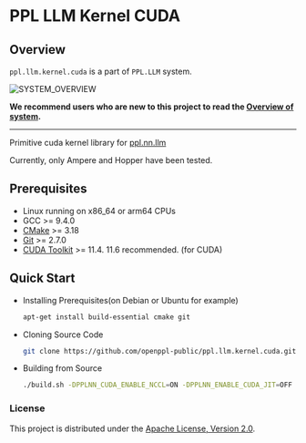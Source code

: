 # PPL LLM Kernel CUDA

## Overview

`ppl.llm.kernel.cuda` is a part of `PPL.LLM` system.

![SYSTEM_OVERVIEW](https://github.com/openppl-public/ppl.nn.llm/blob/master/docs/system_overview.png)

**We recommend users who are new to this project to read the [Overview of system](https://github.com/openppl-public/ppl.nn.llm/blob/master/docs/system_overview.md).**

---

Primitive cuda kernel library for [ppl.nn.llm](https://github.com/openppl-public/ppl.nn.llm)

Currently, only Ampere and Hopper have been tested.

## Prerequisites

* Linux running on x86_64 or arm64 CPUs
* GCC >= 9.4.0
* [CMake](https://cmake.org/download/) >= 3.18
* [Git](https://git-scm.com/downloads) >= 2.7.0
* [CUDA Toolkit](https://developer.nvidia.com/cuda-toolkit-archive) >= 11.4. 11.6 recommended. (for CUDA)

## Quick Start

* Installing Prerequisites(on Debian or Ubuntu for example)

    ```bash
    apt-get install build-essential cmake git
    ```

* Cloning Source Code

    ```bash
    git clone https://github.com/openppl-public/ppl.llm.kernel.cuda.git
    ```

* Building from Source

    ```bash
    ./build.sh -DPPLNN_CUDA_ENABLE_NCCL=ON -DPPLNN_ENABLE_CUDA_JIT=OFF -DPPLNN_CUDA_ARCHITECTURES="'80;86;87'" -DPPLCOMMON_CUDA_ARCHITECTURES="'80;86;87'"
    ```

### License

This project is distributed under the [Apache License, Version 2.0](LICENSE).
